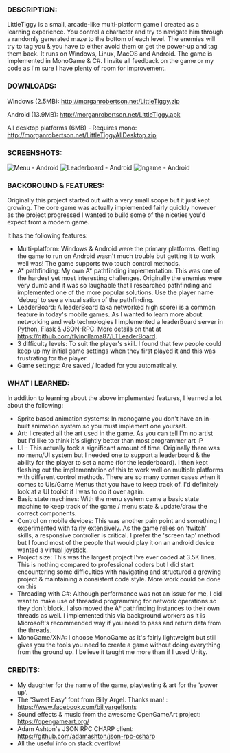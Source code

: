 ### DESCRIPTION:

LittleTiggy is a small, arcade-like multi-platform game I created as a learning experience.  You control a character and try to navigate him through a randomly generated maze to the bottom of each level.  The enemies will try to tag you & you have to either avoid them or get the power-up and tag them back.  It runs on Windows, Linux, MacOS and Android.  The game is implemented in MonoGame & C#.  I invite all feedback on the game or my code as I'm sure I have plenty of room for improvement.

### DOWNLOADS:

Windows (2.5MB):
http://morganrobertson.net/LittleTiggy.zip

Android (13.9MB):
http://morganrobertson.net/LittleTiggy.apk

All desktop platforms (6MB) - Requires mono:
http://morganrobertson.net/LittleTiggyAllDesktop.zip

### SCREENSHOTS:

![Menu - Android](/Screenshots/LT_ANDROID_1.png?raw=true "Menu - Android")
![Leaderboard - Android](/Screenshots/LT_ANDROID_2.png?raw=true "Leaderboard - Android")
![Ingame - Android](/Screenshots/LT_ANDROID_3.png?raw=true "Ingame - Android")

### BACKGROUND & FEATURES:

Originally this project started out with a very small scope but it just kept growing.  The core game was actually implemented fairly quickly however as the project progressed I wanted to build some of the niceties you'd expect from a modern game.

It has the following features:

- Multi-platform: Windows & Android were the primary platforms.  Getting the game to run on Android wasn't much trouble but getting it to work well was!  The game supports two touch control methods.
- A* pathfinding: My own A* pathfinding implementation.  This was one of the hardest yet most interesting challenges.  Originally the enemies were very dumb and it was so laughable that I researched pathfinding and implemented one of the more popular solutions.  Use the player name 'debug' to see a visualisation of the pathfinding.
- LeaderBoard: A leaderBoard (aka networked high score) is a common feature in today's mobile games.  As I wanted to learn more about networking and web technologies I implemented a leaderBoard server in Python, Flask & JSON-RPC.  More details on that at https://github.com/flyingllama87/LTLeaderBoard.
- 3 difficulty levels: To suit the player's skill.  I found that few people could keep up my initial game settings when they first played it and this was frustrating for the player.  
- Game settings: Are saved / loaded for you automatically.

### WHAT I LEARNED:

In addition to learning about the above implemented features, I learned a lot about the following:

- Sprite based animation systems: In monogame you don't have an in-built animation system so you must implement one yourself.
- Art: I created all the art used in the game.  As you can tell I'm no artist but I'd like to think it's slightly better than most programmer art :P
- UI - This actually took a significant amount of time.  Originally there was no menu/UI system but I needed one to support a leaderboard & the ability for the player to set a name (for the leaderboard).  I then kept fleshing out the implementation of this to work well on multiple platforms with different control methods.  There are so many corner cases when it comes to UIs/Game Menus that you have to keep track of.  I'd definitely look at a UI toolkit if I was to do it over again.
- Basic state machines: With the menu system came a basic state machine to keep track of the game / menu state & update/draw the correct components.
- Control on mobile devices: This was another pain point and something I experimented with fairly extensively.  As the game relies on 'twitch' skills, a responsive controller is critical.  I prefer the 'screen tap' method but I found most of the people that would play it on an android device wanted a virtual joystick.
- Project size: This was the largest project I've ever coded at 3.5K lines.  This is nothing compared to professional coders but I did start encountering some difficulties with navigating and structured a growing project & maintaining a consistent code style.  More work could be done on this 
- Threading with C#:  Although performance was not an issue for me, I did want to make use of threaded programming for network operations so they don't block.  I also moved the A* pathfinding instances to their own threads as well.  I implemented this via background workers as it is Microsoft's recommended way if you need to pass and return data from the threads.
- MonoGame/XNA: I choose MonoGame as it's fairly lightweight but still gives you the tools you need to create a game without doing everything from the ground up.  I believe it taught me more than if I used Unity.  

### CREDITS:

- My daughter for the name of the game, playtesting & art for the 'power up'.
- The 'Sweet Easy' font from Billy Argel.  Thanks man! : https://www.facebook.com/billyargelfonts
- Sound effects & music from the awesome OpenGameArt project: https://opengameart.org/
- Adam Ashton's JSON RPC CHARP client: https://github.com/adamashton/json-rpc-csharp
- All the useful info on stack overflow!

